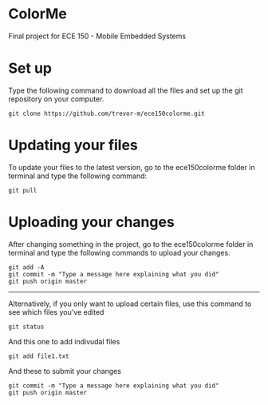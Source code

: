 # ColorMe
Final project for ECE 150 - Mobile Embedded Systems

# Set up
Type the following command to download all the files and set up the git repository on your computer.
```
git clone https://github.com/trevor-m/ece150colorme.git
```

# Updating your files
To update your files to the latest version, go to the ece150colorme folder in terminal and type the following command:
```
git pull
```

# Uploading your changes
After changing something in the project, go to the ece150colorme folder in terminal and type the following commands to upload your changes.
```
git add -A
git commit -m "Type a message here explaining what you did"
git push origin master
```
***
Alternatively, if you only want to upload certain files, use this command to see which files you've edited
```
git status
```
And this one to add indivudal files
```
git add file1.txt
```
And these to submit your changes
```
git commit -m "Type a message here explaining what you did"
git push origin master
```
